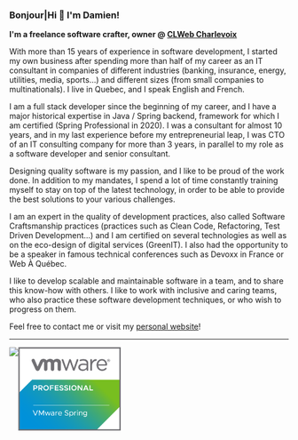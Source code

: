 ### Bonjour|Hi 👋 I'm Damien!

**I'm a freelance software crafter, owner @ [CLWeb Charlevoix](https://clweb-charlevoix.ca/)**

With more than 15 years of experience in software development, I started my own business after spending more than half of my career as an IT consultant in companies of different industries (banking, insurance, energy, utilities, media, sports...) and different sizes (from small companies to multinationals). I live in Quebec, and I speak English and French.

I am a full stack developer since the beginning of my career, and I have a major historical expertise in Java / Spring backend, framework for which I am certified (Spring Professional in 2020).
I was a consultant for almost 10 years, and in my last experience before my entrepreneurial leap, I was CTO of an IT consulting company for more than 3 years, in parallel to my role as a software developer and senior consultant.

Designing quality software is my passion, and I like to be proud of the work done. In addition to my mandates, I spend a lot of time constantly training myself to stay on top of the latest technology, in order to be able to provide the best solutions to your various challenges.

I am an expert in the quality of development practices, also called Software Craftsmanship practices (practices such as Clean Code, Refactoring, Test Driven Development...) and I am certified on several technologies as well as on the eco-design of digital services (GreenIT).
I also had the opportunity to be a speaker in famous technical conferences such as Devoxx in France or Web À Québec.

I like to develop scalable and maintainable software in a team, and to share this know-how with others. I like to work with inclusive and caring teams, who also practice these software development techniques, or who wish to progress on them.

Feel free to contact me or visit my [personal website](https://damienbeaufils.dev/)!

---

<img align="left" src="https://github-readme-stats.vercel.app/api?username=damienbeaufils&show_icons=true&include_all_commits=true&count_private=true"/>
<img align="left" src="https://github.com/damienbeaufils/damienbeaufils/blob/main/595168-pivotal-bdg-prof-vmw-spring-color.png" height="150px"/>
